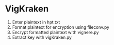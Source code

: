 # VigKraken
1. Enter plaintext in hpt.txt
2. Format plaintext for encryption using fileconv.py
3. Encrypt formatted plaintext with vignere.py
4. Extract key with vigKraken.py 
